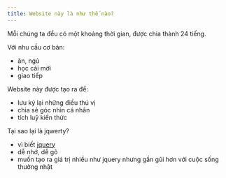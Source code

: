 ```yaml
---
title: Website này là như thế nào?
---
```


Mỗi chúng ta đều có một khoảng thời gian, được chia thành 24 tiếng.

Với nhu cầu cơ bản:

- ăn, ngủ
- học cái mới
- giao tiếp

Website này được tạo ra để:

- lưu ký lại những điều thú vị
- chia sẻ góc nhìn cá nhân
- tích luỹ kiến thức

Tại sao lại là jqwerty?

- vì biết [jquery](https://jquery.com/)
- dễ nhớ, dễ gõ
- muốn tạo ra giá trị nhiều như jquery nhưng gần gũi hơn với cuộc sống thường nhật
